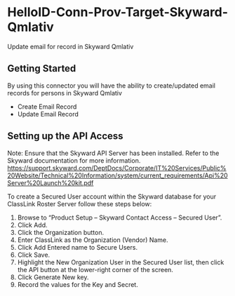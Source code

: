 # HelloID-Conn-Prov-Target-Skyward-Qmlativ
Update email for record in Skyward Qmlativ

<!-- GETTING STARTED -->
## Getting Started
By using this connector you will have the ability to create/updated email records for persons in Skyward Qmlativ

* Create Email Record
* Update Email Record

## Setting up the API Access
Note: Ensure that the Skyward API Server has been installed. Refer to the Skyward documentation for more information.
https://support.skyward.com/DeptDocs/Corporate/IT%20Services/Public%20Website/Technical%20Information/system/current_requirements/Api%20Server%20Launch%20kit.pdf

To create a Secured User account within the Skyward database for your ClassLink Roster Server follow these steps below:
 1. Browse to “Product Setup – Skyward Contact Access – Secured User”.
 2. Click Add.
 3. Click the Organization button.
 4. Enter ClassLink as the Organization (Vendor) Name.
 5. Click Add Entered name to Secure Users.
 6. Click Save.
 7. Highlight the New Organization User in the Secured User list, then click the API button at the lower-right corner of the screen.
 8. Click Generate New key.
 9. Record the values for the Key and Secret.
 
 

